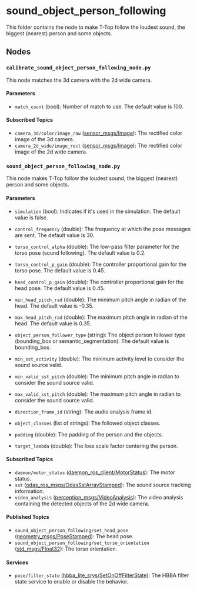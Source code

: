 # sound_object_person_following

This folder contains the node to make T-Top follow the loudest sound, the biggest (nearest) person and some objects.

## Nodes

### `calibrate_sound_object_person_following_node.py`

This node matches the 3d camera with the 2d wide camera.

#### Parameters

- `match_count` (bool): Number of match to use. The default value is 100.

#### Subscribed Topics

- `camera_3d/color/image_raw` ([sensor_msgs/Image](https://docs.ros.org/en/humble/p/sensor_msgs/interfaces/msg/Image.html)): The rectified color image of the 3d camera.
- `camera_2d_wide/image_rect` ([sensor_msgs/Image](https://docs.ros.org/en/humble/p/sensor_msgs/interfaces/msg/Image.html)): The rectified color image of the 2d wide camera.

### `sound_object_person_following_node.py`

This node makes T-Top follow the loudest sound, the biggest (nearest) person and some objects.

#### Parameters

- `simulation` (bool): Indicates if it's used in the simulation. The default value is false.
- `control_frequency` (double): The frequency at which the pose messages are sent. The default value is 30.
- `torso_control_alpha` (double): The low-pass filter parameter for the torso pose (sound following). The default value is 0.2.
- `torso_control_p_gain` (double): The controller proportional gain for the torso pose. The default value is 0.45.
- `head_control_p_gain` (double): The controller proportional gain for the head pose. The default value is 0.45.
- `min_head_pitch_rad` (double): The minimum pitch angle in radian of the head. The default value is -0.35.
- `max_head_pitch_rad` (double): The maximum pitch angle in radian of the head. The default value is 0.35.
- `object_person_follower_type` (string): The object person follower type (bounding_box or semantic_segmentation). The default value is bounding_box.

- `min_sst_activity` (double): The minimum activity level to consider the sound source valid.
- `min_valid_sst_pitch` (double): The minimum pitch angle in radian to consider the sound source valid.
- `max_valid_sst_pitch` (double): The maximum pitch angle in radian to consider the sound source valid.
- `direction_frame_id` (string): The audio analysis frame id.

- `object_classes` (list of strings): The followed object classes.
- `padding` (double): The padding of the person and the objects.
- `target_lambda` (double): The loss scale factor centering the person.

#### Subscribed Topics

- `daemon/motor_status` ([daemon_ros_client/MotorStatus](../../daemon_ros_client/msg/MotorStatus.msg)): The motor status.
- `sst` ([odas_ros_msgs/OdasSstArrayStamped](https://github.com/introlab/odas_ros/blob/ros2/odas_ros_msgs/msg/OdasSstArrayStamped.msg)):
  The sound source tracking information.
- `video_analysis` ([perception_msgs/VideoAnalysis](../../perceptions/perception_msgs/msg/VideoAnalysis.msg)): The video
  analysis containing the detected objects of the 2d wide camera.

#### Published Topics

- `sound_object_person_following/set_head_pose` ([geometry_msgs/PoseStamped](https://docs.ros.org/en/humble/p/geometry_msgs/interfaces/msg/PoseStamped.html)):
  The head pose.
- `sound_object_person_following/set_torso_orientation` ([std_msgs/Float32](https://docs.ros.org/en/humble/p/std_msgs/interfaces/msg/Float32.html)):
  The torso orientation.

#### Services

- `pose/filter_state` ([hbba_lite_srvs/SetOnOffFilterState](../../utils/hbba_lite/hbba_lite_srvs/srv/SetOnOffFilterState.srv)): The HBBA filter
  state service to enable or disable the behavior.
